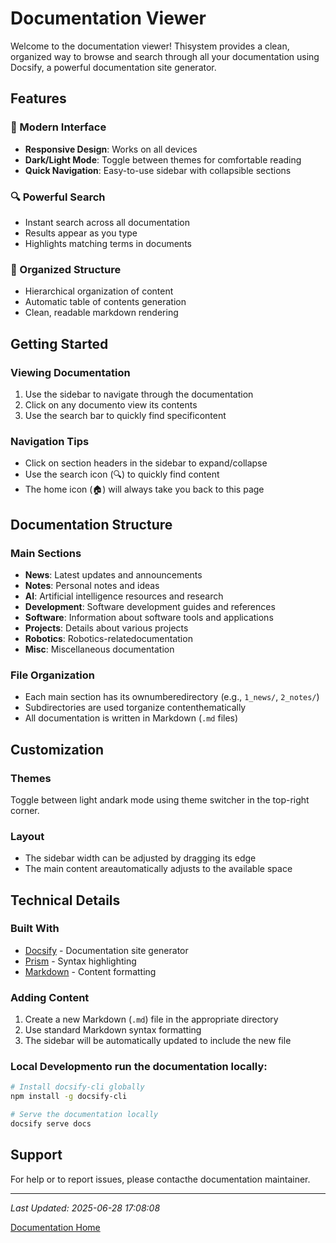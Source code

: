 # Documentation Viewer

Welcome to the documentation viewer! Thisystem provides a clean, organized way to browse and search through all your documentation using Docsify, a powerful documentation site generator.

## Features

### 🚀 Modern Interface
- **Responsive Design**: Works on all devices
- **Dark/Light Mode**: Toggle between themes for comfortable reading
- **Quick Navigation**: Easy-to-use sidebar with collapsible sections

### 🔍 Powerful Search
- Instant search across all documentation
- Results appear as you type
- Highlights matching terms in documents

### 📂 Organized Structure
- Hierarchical organization of content
- Automatic table of contents generation
- Clean, readable markdown rendering

## Getting Started

### Viewing Documentation
1. Use the sidebar to navigate through the documentation
2. Click on any documento view its contents
3. Use the search bar to quickly find specificontent

### Navigation Tips
- Click on section headers in the sidebar to expand/collapse
- Use the search icon (🔍) to quickly find content
- The home icon (🏠) will always take you back to this page

## Documentation Structure

### Main Sections
- **News**: Latest updates and announcements
- **Notes**: Personal notes and ideas
- **AI**: Artificial intelligence resources and research
- **Development**: Software development guides and references
- **Software**: Information about software tools and applications
- **Projects**: Details about various projects
- **Robotics**: Robotics-relatedocumentation
- **Misc**: Miscellaneous documentation

### File Organization
- Each main section has its ownumberedirectory (e.g., `1_news/`, `2_notes/`)
- Subdirectories are used torganize contenthematically
- All documentation is written in Markdown (`.md` files)

## Customization

### Themes
Toggle between light andark mode using theme switcher in the top-right corner.

### Layout
- The sidebar width can be adjusted by dragging its edge
- The main content areautomatically adjusts to the available space

## Technical Details

### Built With
- [Docsify](https://docsify.js.org/) - Documentation site generator
- [Prism](https://prismjs.com/) - Syntax highlighting
- [Markdown](https://www.markdownguide.org/) - Content formatting

### Adding Content
1. Create a new Markdown (`.md`) file in the appropriate directory
2. Use standard Markdown syntax formatting
3. The sidebar will be automatically updated to include the new file

### Local Developmento run the documentation locally:

```bash
# Install docsify-cli globally
npm install -g docsify-cli

# Serve the documentation locally
docsify serve docs
```

## Support

For help or to report issues, please contacthe documentation maintainer.

---

*Last Updated: 2025-06-28 17:08:08*

[Documentation Home](../../)